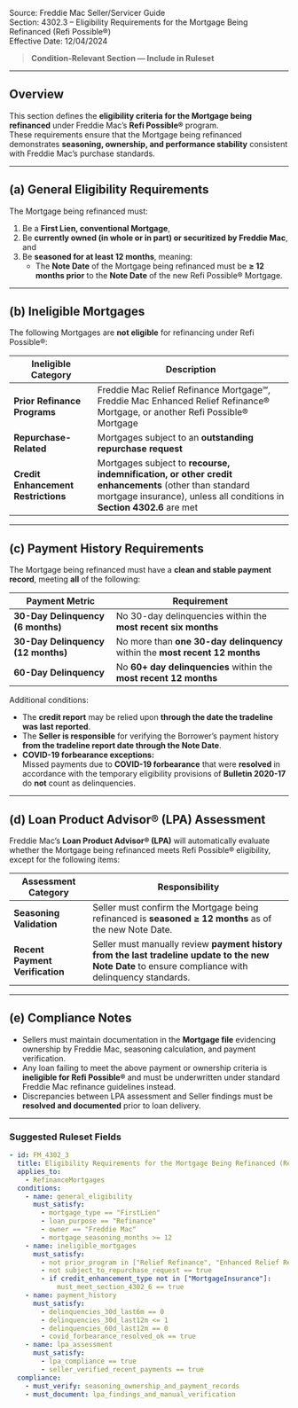Source: Freddie Mac Seller/Servicer Guide  
Section: 4302.3 – Eligibility Requirements for the Mortgage Being Refinanced (Refi Possible®)  
Effective Date: 12/04/2024  

> **Condition-Relevant Section — Include in Ruleset**

---

## Overview
This section defines the **eligibility criteria for the Mortgage being refinanced** under Freddie Mac’s **Refi Possible®** program.  
These requirements ensure that the Mortgage being refinanced demonstrates **seasoning, ownership, and performance stability** consistent with Freddie Mac’s purchase standards.

---

## (a) General Eligibility Requirements

The Mortgage being refinanced must:

1. Be a **First Lien, conventional Mortgage**,  
2. Be **currently owned (in whole or in part) or securitized by Freddie Mac**, and  
3. Be **seasoned for at least 12 months**, meaning:  
   - The **Note Date** of the Mortgage being refinanced must be **≥ 12 months prior** to the **Note Date** of the new Refi Possible® Mortgage.

---

## (b) Ineligible Mortgages

The following Mortgages are **not eligible** for refinancing under Refi Possible®:

| Ineligible Category | Description |
|----------------------|-------------|
| **Prior Refinance Programs** | Freddie Mac Relief Refinance Mortgage℠, Freddie Mac Enhanced Relief Refinance® Mortgage, or another Refi Possible® Mortgage |
| **Repurchase-Related** | Mortgages subject to an **outstanding repurchase request** |
| **Credit Enhancement Restrictions** | Mortgages subject to **recourse, indemnification, or other credit enhancements** (other than standard mortgage insurance), unless all conditions in **Section 4302.6** are met |

---

## (c) Payment History Requirements

The Mortgage being refinanced must have a **clean and stable payment record**, meeting **all** of the following:

| Payment Metric | Requirement |
|----------------|-------------|
| **30-Day Delinquency (6 months)** | No 30-day delinquencies within the **most recent six months** |
| **30-Day Delinquency (12 months)** | No more than **one 30-day delinquency** within the **most recent 12 months** |
| **60-Day Delinquency** | No **60+ day delinquencies** within the **most recent 12 months** |

Additional conditions:
- The **credit report** may be relied upon **through the date the tradeline was last reported**.  
- The **Seller is responsible** for verifying the Borrower’s payment history **from the tradeline report date through the Note Date**.  
- **COVID-19 forbearance exceptions:**  
  Missed payments due to **COVID-19 forbearance** that were **resolved** in accordance with the temporary eligibility provisions of **Bulletin 2020-17** do **not** count as delinquencies.

---

## (d) Loan Product Advisor® (LPA) Assessment

Freddie Mac’s **Loan Product Advisor® (LPA)** will automatically evaluate whether the Mortgage being refinanced meets Refi Possible® eligibility, except for the following items:

| Assessment Category | Responsibility |
|----------------------|----------------|
| **Seasoning Validation** | Seller must confirm the Mortgage being refinanced is **seasoned ≥ 12 months** as of the new Note Date. |
| **Recent Payment Verification** | Seller must manually review **payment history from the last tradeline update to the new Note Date** to ensure compliance with delinquency standards. |

---

## (e) Compliance Notes
- Sellers must maintain documentation in the **Mortgage file** evidencing ownership by Freddie Mac, seasoning calculation, and payment verification.  
- Any loan failing to meet the above payment or ownership criteria is **ineligible for Refi Possible®** and must be underwritten under standard Freddie Mac refinance guidelines instead.  
- Discrepancies between LPA assessment and Seller findings must be **resolved and documented** prior to loan delivery.

---

### Suggested Ruleset Fields

```yaml
- id: FM_4302_3
  title: Eligibility Requirements for the Mortgage Being Refinanced (Refi Possible)
  applies_to:
    - RefinanceMortgages
  conditions:
    - name: general_eligibility
      must_satisfy:
        - mortgage_type == "FirstLien"
        - loan_purpose == "Refinance"
        - owner == "Freddie Mac"
        - mortgage_seasoning_months >= 12
    - name: ineligible_mortgages
      must_satisfy:
        - not prior_program in ["Relief Refinance", "Enhanced Relief Refinance", "Refi Possible"]
        - not subject_to_repurchase_request == true
        - if credit_enhancement_type not in ["MortgageInsurance"]:
            must_meet_section_4302_6 == true
    - name: payment_history
      must_satisfy:
        - delinquencies_30d_last6m == 0
        - delinquencies_30d_last12m <= 1
        - delinquencies_60d_last12m == 0
        - covid_forbearance_resolved_ok == true
    - name: lpa_assessment
      must_satisfy:
        - lpa_compliance == true
        - seller_verified_recent_payments == true
  compliance:
    - must_verify: seasoning_ownership_and_payment_records
    - must_document: lpa_findings_and_manual_verification
